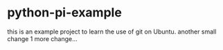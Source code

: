 # python-pi-example
this is an example project to learn the use of git on Ubuntu. another small change
1 more change...